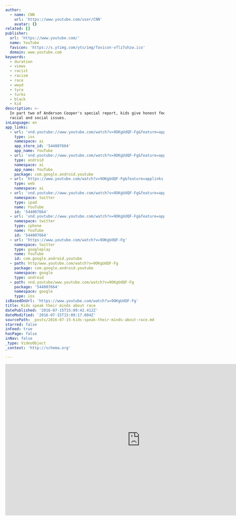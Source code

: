 ```yaml
---
author:
  - name: CNN
    url: 'https://www.youtube.com/user/CNN'
    avatar: {}
related: []
publisher:
  url: 'https://www.youtube.com/'
  name: YouTube
  favicon: 'https://s.ytimg.com/yts/img/favicon-vflz7uhzw.ico'
  domain: www.youtube.com
keywords:
  - duration
  - views
  - racist
  - racism
  - race
  - wwyd
  - tyra
  - turks
  - black
  - kid
description: >-
  In part two of Anderson Cooper's special report, kids give honest feedback on
  racial and social issues.
inLanguage: en
app_links:
  - url: 'vnd.youtube://www.youtube.com/watch?v=9OKgUdQF-Fg&feature=applinks'
    type: ios
    namespace: ai
    app_store_id: '544007664'
    app_name: YouTube
  - url: 'vnd.youtube://www.youtube.com/watch?v=9OKgUdQF-Fg&feature=applinks'
    type: android
    namespace: ai
    app_name: YouTube
    package: com.google.android.youtube
  - url: 'https://www.youtube.com/watch?v=9OKgUdQF-Fg&feature=applinks'
    type: web
    namespace: ai
  - url: 'vnd.youtube://www.youtube.com/watch?v=9OKgUdQF-Fg&feature=applinks'
    namespace: twitter
    type: ipad
    name: YouTube
    id: '544007664'
  - url: 'vnd.youtube://www.youtube.com/watch?v=9OKgUdQF-Fg&feature=applinks'
    namespace: twitter
    type: iphone
    name: YouTube
    id: '544007664'
  - url: 'https://www.youtube.com/watch?v=9OKgUdQF-Fg'
    namespace: twitter
    type: googleplay
    name: YouTube
    id: com.google.android.youtube
  - path: http/www.youtube.com/watch?v=9OKgUdQF-Fg
    package: com.google.android.youtube
    namespace: google
    type: android
  - path: vnd.youtube/www.youtube.com/watch?v=9OKgUdQF-Fg
    package: '544007664'
    namespace: google
    type: ios
isBasedOnUrl: 'https://www.youtube.com/watch?v=9OKgUdQF-Fg'
title: Kids speak their minds about race
datePublished: '2016-07-15T15:09:42.412Z'
dateModified: '2016-07-15T15:09:17.004Z'
sourcePath: _posts/2016-07-15-kids-speak-their-minds-about-race.md
starred: false
inFeed: true
hasPage: false
inNav: false
_type: VideoObject
_context: 'http://schema.org'

---
```

<iframe src="https://cdn.embedly.com/widgets/media.html?src=https%3A%2F%2Fwww.youtube.com%2Fembed%2F9OKgUdQF-Fg%3Ffeature%3Doembed&amp;url=http%3A%2F%2Fwww.youtube.com%2Fwatch%3Fv%3D9OKgUdQF-Fg&amp;image=https%3A%2F%2Fi.ytimg.com%2Fvi%2F9OKgUdQF-Fg%2Fhqdefault.jpg&amp;key=b7d04c9b404c499eba89ee7072e1c4f7&amp;type=text%2Fhtml&amp;schema=youtube" width="854" height="480" scrolling="no" frameborder="0" allowfullscreen="" style=""></iframe>